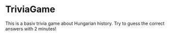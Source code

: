 # TriviaGame
This is a basiv trivia game about Hungarian history. Try to guess the correct answers with 2 minutes!
